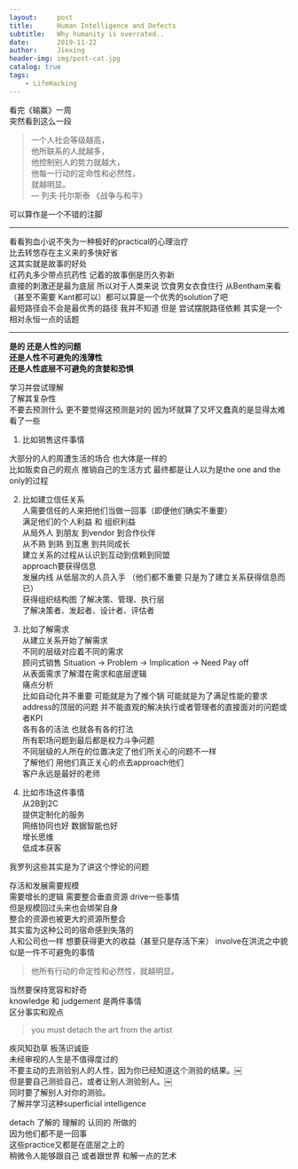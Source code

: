 ```yaml
---
layout:     post
title:      Human Intelligence and Defects
subtitle:   Why humanity is overrated..
date:       2019-11-22
author:     Jiexing
header-img: img/post-cat.jpg
catalog: true
tags:
    - LifeHacking
---
```


看完《输赢》一周  
突然看到这么一段  

>一个人社会等级越高，  
他所联系的人就越多，  
他控制别人的势力就越大，  
他每一行动的定命性和必然性，  
就越明显。  
— 列夫·托尔斯泰 《战争与和平》  

可以算作是一个不错的注脚  

---

看看狗血小说不失为一种极好的practical的心理治疗  
比去转悠存在主义来的多快好省   
这其实就是故事的好处   
红药丸多少带点抗药性 记着的故事倒是历久弥新  
直接的刺激还是最为底层 所以对于人类来说 饮食男女衣食住行 从Bentham来看（甚至不需要 Kant都可以）都可以算是一个优秀的solution了吧  
最短路径会不会是最优秀的路径 我并不知道 但是 尝试摆脱路径依赖 其实是一个相对永恒一点的话题  

---

**是的 还是人性的问题  
还是人性不可避免的浅薄性  
还是人性底层不可避免的贪婪和恐惧**  

学习并尝试理解  
了解其复杂性  
不要去预测什么 更不要觉得这预测是对的 因为坏就算了又坏又蠢真的是显得太难看了一些  
 
1. 比如销售这件事情  

大部分的人的周遭生活的场合 也大体是一样的  
比如贩卖自己的观点 推销自己的生活方式 最终都是让人以为是the one and the only的过程  

2. 比如建立信任关系   
人需要信任的人来把他们当做一回事（即便他们确实不重要）  
满足他们的个人利益 和 组织利益  
从局外人 到朋友 到vendor 到合作伙伴  
从不熟 到熟 到互惠 到共同成长  
建立关系的过程从认识到互动到信赖到同盟  
approach要获得信息  
发展内线 从低层次的人员入手 （他们都不重要 只是为了建立关系获得信息而已）  
获得组织结构图 了解决策、管理、执行层   
了解决策者、发起者、设计者、评估者  

3. 比如了解需求  
从建立关系开始了解需求  
不同的层级对应着不同的需求  
顾问式销售 Situation -> Problem -> Implication -> Need Pay off  
从表面需求了解潜在需求和底层逻辑  
痛点分析  
比如自动化并不重要 可能就是为了推个锅 可能就是为了满足性能的要求   
address的顶层的问题 并不能直观的解决执行或者管理者的直接面对的问题或者KPI  
各有各的活法 也就各有各的打法  
所有职场问题到最后都是权力斗争问题  
不同层级的人所在的位置决定了他们所关心的问题不一样  
了解他们 用他们真正关心的点去approach他们  
客户永远是最好的老师  


4. 比如市场这件事情  
从2B到2C   
提供定制化的服务  
网络协同也好 数据智能也好  
增长思维  
低成本获客  


我罗列这些其实是为了讲这个悖论的问题  
  
存活和发展需要规模  
需要增长的逻辑 需要整合垂直资源 drive一些事情   
但是规模回过头来也会绑架自身  
整合的资源也被更大的资源所整合  
其实蛮为这种公司的宿命感到失落的   
人和公司也一样 想要获得更大的收益（甚至只是存活下来） involve在洪流之中貌似是一件不可避免的事情  
>他所有行动的命定性和必然性，就越明显。


当然要保持宽容和好奇  
knowledge 和 judgement 是两件事情   
区分事实和观点  
>you must detach the art from the artist  

疾风知劲草 板荡识诚臣  
未经审视的人生是不值得度过的  
不要主动的去测验别人的人性，因为你已经知道这个测验的结果。￼  
但是要自己测验自己，或者让别人测验别人。￼  
同时要了解别人对你的测验。  
了解并学习这种superficial intelligence  

detach 了解的 理解的 认同的 所做的  
因为他们都不是一回事  
这些practice又都是在底层之上的  
稍微令人能够跟自己 或者跟世界 和解一点的艺术  